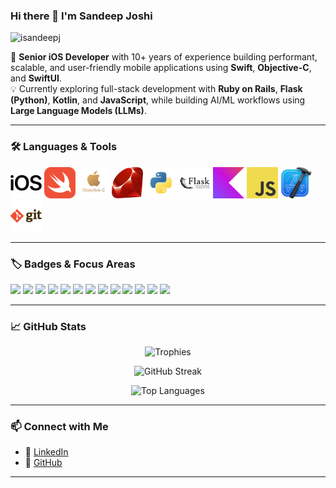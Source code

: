 ### Hi there 👋 I'm Sandeep Joshi

<p align="left">
  <img src="https://komarev.com/ghpvc/?username=isandeepj&label=Profile%20views&color=blue&style=flat" alt="isandeepj" />
</p>

🚀 **Senior iOS Developer** with 10+ years of experience building performant, scalable, and user-friendly mobile applications using **Swift**, **Objective-C**, and **SwiftUI**.  
💡 Currently exploring full-stack development with **Ruby on Rails**, **Flask (Python)**, **Kotlin**, and **JavaScript**, while building AI/ML workflows using **Large Language Models (LLMs)**.

---

### 🛠 Languages & Tools

<p align="left">
  <code><img height="50" src="https://raw.githubusercontent.com/github/explore/main/topics/ios/ios.png" alt="iOS" /></code>
  <code><img height="50" src="https://raw.githubusercontent.com/github/explore/main/topics/swift/swift.png" alt="Swift" /></code>
  <code><img height="50" src="https://raw.githubusercontent.com/github/explore/main/topics/objective-c/objective-c.png" alt="Objective-C" /></code>
  <code><img height="50" src="https://raw.githubusercontent.com/github/explore/main/topics/ruby/ruby.png" alt="Ruby" /></code>
  <code><img height="50" src="https://raw.githubusercontent.com/github/explore/main/topics/python/python.png" alt="Python" /></code>
  <code><img height="50" src="https://raw.githubusercontent.com/github/explore/main/topics/flask/flask.png" alt="Flask" /></code>
  <code><img height="50" src="https://raw.githubusercontent.com/github/explore/main/topics/kotlin/kotlin.png" alt="Kotlin" /></code>
  <code><img height="50" src="https://raw.githubusercontent.com/github/explore/main/topics/javascript/javascript.png" alt="JavaScript" /></code>
  <code><img height="50" src="https://raw.githubusercontent.com/github/explore/main/topics/xcode/xcode.png" alt="Xcode" /></code>
  <code><img height="50" src="https://raw.githubusercontent.com/github/explore/main/topics/git/git.png" alt="Git" /></code>
</p>

---

### 🏷️ Badges & Focus Areas

<p align="left">
  <img src="https://img.shields.io/badge/iOS-Developer-blue" />
  <img src="https://img.shields.io/badge/Swift-Expert-orange" />
  <img src="https://img.shields.io/badge/Objective--C-Experienced-red" />
  <img src="https://img.shields.io/badge/Xcode-IDE-informational" />
  <img src="https://img.shields.io/badge/Code-Swift-orange" />
  <img src="https://img.shields.io/badge/Backend-Ruby%20on%20Rails-red" />
  <img src="https://img.shields.io/badge/Script-Python-blue" />
  <img src="https://img.shields.io/badge/Mobile-Kotlin-green" />
  <img src="https://img.shields.io/badge/Frontend-JavaScript-yellow" />
  <img src="https://img.shields.io/badge/Tool-Xcode-lightgrey" />
  <img src="https://img.shields.io/badge/Tool-Git-black" />
  <img src="https://img.shields.io/badge/Learning-Python-yellow" />
  <img src="https://img.shields.io/badge/Exploring-AI/LLM-purple" />
</p>

---

### 📈 GitHub Stats

<p align="center">
  <img src="https://github-profile-trophy.vercel.app/?username=isandeepj&theme=gruvbox&margin-w=15&no-frame=true" alt="Trophies" />
</p>

<p align="center">
  <img src="https://github-readme-streak-stats.herokuapp.com/?user=isandeepj&theme=default" alt="GitHub Streak" />
</p>

<p align="center">
  <img src="https://github-readme-stats.vercel.app/api/top-langs/?username=isandeepj&layout=compact" alt="Top Languages" />
</p>

---

### 📫 Connect with Me

- 🔗 [LinkedIn](https://www.linkedin.com/in/isandeepj)  
- 🐙 [GitHub](https://github.com/isandeepj)  

---
